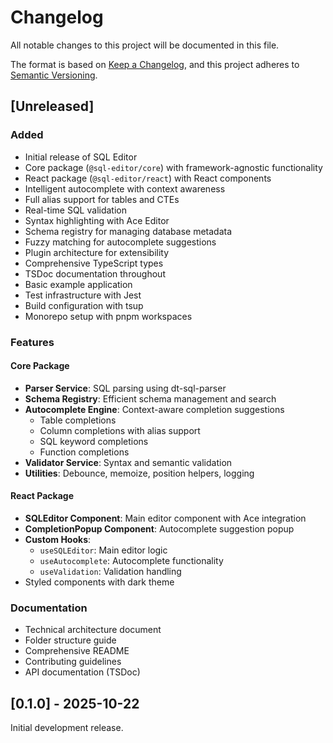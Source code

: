# Changelog

All notable changes to this project will be documented in this file.

The format is based on [Keep a Changelog](https://keepachangelog.com/en/1.0.0/),
and this project adheres to [Semantic Versioning](https://semver.org/spec/v2.0.0.html).

## [Unreleased]

### Added
- Initial release of SQL Editor
- Core package (`@sql-editor/core`) with framework-agnostic functionality
- React package (`@sql-editor/react`) with React components
- Intelligent autocomplete with context awareness
- Full alias support for tables and CTEs
- Real-time SQL validation
- Syntax highlighting with Ace Editor
- Schema registry for managing database metadata
- Fuzzy matching for autocomplete suggestions
- Plugin architecture for extensibility
- Comprehensive TypeScript types
- TSDoc documentation throughout
- Basic example application
- Test infrastructure with Jest
- Build configuration with tsup
- Monorepo setup with pnpm workspaces

### Features

#### Core Package
- **Parser Service**: SQL parsing using dt-sql-parser
- **Schema Registry**: Efficient schema management and search
- **Autocomplete Engine**: Context-aware completion suggestions
  - Table completions
  - Column completions with alias support
  - SQL keyword completions
  - Function completions
- **Validator Service**: Syntax and semantic validation
- **Utilities**: Debounce, memoize, position helpers, logging

#### React Package
- **SQLEditor Component**: Main editor component with Ace integration
- **CompletionPopup Component**: Autocomplete suggestion popup
- **Custom Hooks**:
  - `useSQLEditor`: Main editor logic
  - `useAutocomplete`: Autocomplete functionality
  - `useValidation`: Validation handling
- Styled components with dark theme

### Documentation
- Technical architecture document
- Folder structure guide
- Comprehensive README
- Contributing guidelines
- API documentation (TSDoc)

## [0.1.0] - 2025-10-22

Initial development release.

